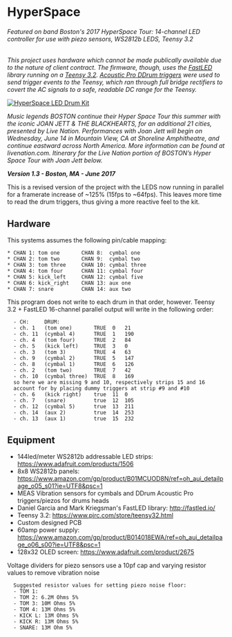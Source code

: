 # HyperSpace
###### Featured on band Boston's 2017 HyperSpace Tour: 14-channel LED controller for use with piezo sensors, WS2812b LEDS, Teensy 3.2

*This project uses hardware which cannot be made publically available due to the nature of client contract. The firmware, though, uses the <a href='https://github.com/FastLED/FastLED'>FastLED</a> library running on a <a href='https://www.pjrc.com/store/teensy32.html'>Teensy 3.2</a>. <a href='http://www.ddrum.com/query?upc=834035000328'>Acoustic Pro DDrum triggers</a> were used to send trigger events to the Teensy, which ran through full bridge rectifiers to covert the AC signals to a safe, readable DC range for the Teensy.*

[![HyperSpace LED Drum Kit](https://img.youtube.com/vi/aQiT6eR48F4/0.jpg)](https://www.youtube.com/watch?v=aQiT6eR48F4)

  *Music legends BOSTON continue their Hyper Space Tour this summer
  with the iconic JOAN JETT & THE BLACKHEARTS, for an additional 21 cities,
  presented by Live Nation. Performances with Joan Jett will begin on Wednesday,
  June 14 in Mountain View, CA at Shoreline Amphitheatre, and continue eastward
  across North America. More information can be found at livenation.com. Itinerary
  for the Live Nation portion of BOSTON’s Hyper Space Tour with Joan Jett below.*
          
  ***Version 1.3 - Boston, MA - June 2017***
  
  This is a revised version of the project with the LEDS now running in parallel
  for a framerate increase of ~125% (15fps to ~64fps). This leaves more time
  to read the drum triggers, thus giving a more reactive feel to the kit.
  
## Hardware
  This systems assumes the following pin/cable mapping:
  ```
  * CHAN 1: tom one       CHAN 8:  cymbal one
  * CHAN 2: tom two       CHAN 9:  cymbal two
  * CHAN 3: tom three     CHAN 10: cymbal three
  * CHAN 4: tom four      CHAN 11: cymbal four
  * CHAN 5: kick_left     CHAN 12: cymbal five
  * CHAN 6: kick_right    CHAN 13: aux one
  * CHAN 7: snare         CHAN 14: aux two
  ```

  This program does not write to each drum in that order, however.
  Teensy 3.2 + FastLED 16-channel parallel output will write
  in the following order:

```
  - CH:     DRUM:
  - ch. 1   (tom one)       TRUE  0   21
  - ch. 11  (cymbal 4)      TRUE  1   190
  - ch. 4   (tom four)      TRUE  2   84
  - ch. 5   (kick left)     TRUE  3   0
  - ch. 3   (tom 3)         TRUE  4   63
  - ch. 9   (cymbal 2)      TRUE  5   147
  - ch. 8   (cymbal 1)      TRUE  6   126
  - ch. 2   (tom two)       TRUE  7   42
  - ch. 10  (cymbal three)  TRUE  8   169
  so here we are missing 9 and 10, respectively strips 15 and 16
  account for by placing dummy triggers at strip #9 and #10
  - ch. 6   (kick right)    true  11  0
  - ch. 7   (snare)         true  12  105
  - ch. 12  (cymbal 5)      true  13  211
  - ch. 14  (aux 2)         true  14  253
  - ch. 13  (aux 1)         true  15  232
```

## Equipment
  * 144led/meter WS2812b addressable LED strips: https://www.adafruit.com/products/1506
  * 8x8 WS2812b panels: https://www.amazon.com/gp/product/B01MCUOD8N/ref=oh_aui_detailpage_o05_s01?ie=UTF8&psc=1
  * MEAS Vibration sensors  for cymbals and DDrum Acoustic Pro triggers/piezos for drums heads
  * Daniel Garcia and Mark Kriegsman's FastLED library: http://fastled.io/
  * Teensy 3.2: https://www.pjrc.com/store/teensy32.html
  * Custom designed PCB
  * 60amp power supply: https://www.amazon.com/gp/product/B014018EWA/ref=oh_aui_detailpage_o06_s00?ie=UTF8&psc=1
  * 128x32 OLED screen: https://www.adafruit.com/product/2675

  Voltage dividers for piezo sensors use a 10pf cap and varying resistor values to remove vibration noise
```
  Suggested resistor values for setting piezo noise floor:
  - TOM 1:
  - TOM 2: 6.2M Ohms 5%
  - TOM 3: 10M Ohms 5%
  - TOM 4: 13M Ohms 5% 
  - KICK L: 13M Ohms 5%
  - KICK R: 13M Ohms 5%
  - SNARE: 13M Ohm 5%
  ```
